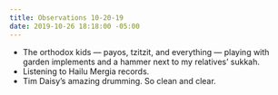 ```yaml
---
title: Observations 10-20-19
date: 2019-10-26 18:18:00 -05:00
---
```


- The orthodox kids — payos, tzitzit, and everything — playing with garden implements and a hammer next to my relatives’ sukkah.
- Listening to Hailu Mergia records.
- Tim Daisy’s amazing drumming. So clean and clear.